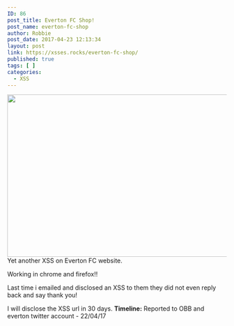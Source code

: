 ```yaml
---
ID: 86
post_title: Everton FC Shop!
post_name: everton-fc-shop
author: Robbie
post_date: 2017-04-23 12:13:34
layout: post
link: https://xsses.rocks/everton-fc-shop/
published: true
tags: [ ]
categories:
  - XSS
---
```

<img class="alignnone size-medium" src="https://pbs.twimg.com/media/C-F8qcrW0AEJU-T.jpg:large" width="910" height="372" />
Yet another XSS on Everton FC website.

Working in chrome and firefox!!

Last time i emailed and disclosed an XSS to them they did not even reply back and say thank you!

I will disclose the XSS url in 30 days.
<strong>Timeline:</strong>
Reported to OBB and everton twitter account - 22/04/17